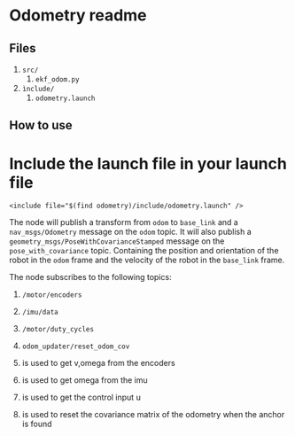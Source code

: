 # Odometry readme

## Files

1. ``src/``
   1. ``ekf_odom.py``
2. ``ìnclude/``
   1. ``odometry.launch``

## How to use
# Include the launch file in your launch file
```
<include file="$(find odometry)/include/odometry.launch" />
```

The node will publish a transform from ``odom`` to ``base_link`` and a ``nav_msgs/Odometry`` message on the ``odom`` topic. 
It will also publish a ``geometry_msgs/PoseWithCovarianceStamped`` message on the ``pose_with_covariance`` topic.
Containing the position and orientation of the robot in the ``odom`` frame and the velocity of the robot in the ``base_link`` frame. 




The node subscribes to the following topics:
1. ``/motor/encoders``
2. ``/imu/data``
3. ``/motor/duty_cycles``
4. ``odom_updater/reset_odom_cov``

1. is used to get v,omega from the encoders
2. is used to get omega from the imu
3. is used to get the control input u
4. is used to reset the covariance matrix of the odometry when the anchor is found
